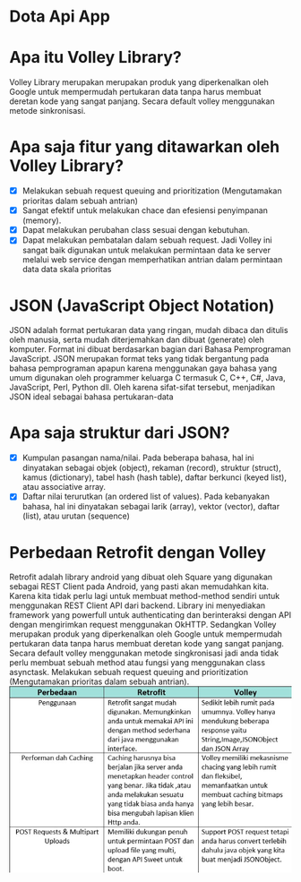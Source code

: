 # Dota Api App
# Apa itu Volley Library?
Volley Library merupakan merupakan produk yang diperkenalkan oleh Google untuk 
mempermudah pertukaran data tanpa harus membuat deretan kode yang sangat panjang. Secara 
default volley menggunakan metode sinkronisasi.
# Apa saja fitur yang ditawarkan oleh Volley Library?
- [x] Melakukan sebuah request queuing and prioritization (Mengutamakan prioritas dalam 
sebuah antrian)
- [x] Sangat efektif untuk melakukan chace dan efesiensi penyimpanan (memory).
- [x] Dapat melakukan perubahan class sesuai dengan kebutuhan.
- [x] Dapat melakukan pembatalan dalam sebuah request. Jadi Volley ini 
sangat baik digunakan untuk melakukan permintaan data ke server melalui web service dengan 
memperhatikan antrian dalam permintaan data data skala prioritas
# JSON (JavaScript Object Notation)
JSON adalah format pertukaran data yang ringan, mudah 
dibaca dan ditulis oleh manusia, serta mudah diterjemahkan dan dibuat (generate) oleh komputer. 
Format ini dibuat berdasarkan bagian dari Bahasa Pemprograman JavaScript. JSON merupakan 
format teks yang tidak bergantung pada bahasa pemprograman apapun karena menggunakan 
gaya bahasa yang umum digunakan oleh programmer keluarga C termasuk C, C++, C#, Java, 
JavaScript, Perl, Python dll. Oleh karena sifat-sifat tersebut, menjadikan JSON ideal sebagai 
bahasa pertukaran-data
# Apa saja struktur dari JSON?
- [x] Kumpulan pasangan nama/nilai. Pada beberapa bahasa, hal ini dinyatakan sebagai objek 
(object), rekaman (record), struktur (struct), kamus (dictionary), tabel hash (hash table), 
daftar berkunci (keyed list), atau associative array.
- [x] Daftar nilai terurutkan (an ordered list of values). Pada kebanyakan bahasa, hal ini 
dinyatakan sebagai larik (array), vektor (vector), daftar (list), atau urutan (sequence)
# Perbedaan Retrofit dengan Volley
Retrofit adalah library android yang dibuat oleh Square yang digunakan sebagai REST Client pada Android, yang pasti akan memudahkan kita. Karena kita tidak perlu lagi untuk membuat method-method sendiri untuk menggunakan REST Client API dari backend. Library ini menyediakan framework yang powerfull untuk authenticating dan berinteraksi dengan API dengan mengirimkan request menggunakan OkHTTP. Sedangkan Volley merupakan produk yang diperkenalkan oleh Google untuk mempermudah pertukaran data tanpa harus membuat deretan kode yang sangat panjang. Secara default volley menggunakan metode singkronisasi jadi anda tidak perlu membuat sebuah method atau fungsi yang menggunakan class asynctask.
Melakukan sebuah request queuing and prioritization (Mengutamakan prioritas dalam sebuah antrian).
![AltText](https://github.com/najmi10/Dota-Api-App/blob/master/perbedaan.jpg)
